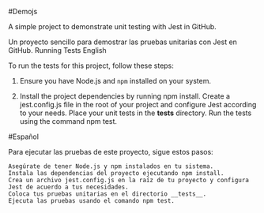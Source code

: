 #Demojs

A simple project to demonstrate unit testing with Jest in GitHub.

Un proyecto sencillo para demostrar las pruebas unitarias con Jest en GitHub.
Running Tests
English

To run the tests for this project, follow these steps:

  1. Ensure you have Node.js and ``` npm ``` installed on your system.

  2. Install the project dependencies by running npm install.
    Create a jest.config.js file in the root of your project and configure Jest according to your needs.
    Place your unit tests in the __tests__ directory.
    Run the tests using the command npm test.

#Español

Para ejecutar las pruebas de este proyecto, sigue estos pasos:

    Asegúrate de tener Node.js y npm instalados en tu sistema.
    Instala las dependencias del proyecto ejecutando npm install.
    Crea un archivo jest.config.js en la raíz de tu proyecto y configura Jest de acuerdo a tus necesidades.
    Coloca tus pruebas unitarias en el directorio __tests__.
    Ejecuta las pruebas usando el comando npm test.

